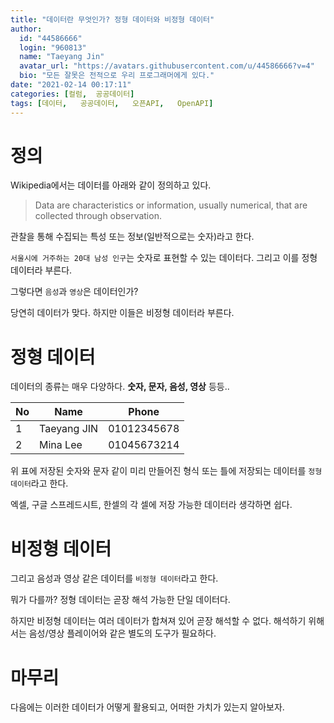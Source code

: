 ```yaml
---
title: "데이터란 무엇인가? 정형 데이터와 비정형 데이터"
author:
  id: "44586666"
  login: "960813"
  name: "Taeyang Jin"
  avatar_url: "https://avatars.githubusercontent.com/u/44586666?v=4"
  bio: "모든 잘못은 전적으로 우리 프로그래머에게 있다."
date: "2021-02-14 00:17:11"
categories: [컬럼,  공공데이터]
tags: [데이터,   공공데이터,   오픈API,   OpenAPI]
---
```

# 정의

Wikipedia에서는 데이터를 아래와 같이 정의하고 있다.

> Data are characteristics or information, usually numerical, that are collected through observation.

관찰을 통해 수집되는 특성 또는 정보(일반적으로는 숫자)라고 한다.

`서울시에 거주하는 20대 남성 인구`는 숫자로 표현할 수 있는 데이터다. 그리고 이를 정형 데이터라 부른다.

그렇다면 `음성`과 `영상`은 데이터인가?

당연히 데이터가 맞다. 하지만 이들은 비정형 데이터라 부른다.

# 정형 데이터

데이터의 종류는 매우 다양하다. **숫자, 문자, 음성, 영상** 등등..

| No | Name | Phone |
| --- | --- | --- |
| 1 | Taeyang JIN | 01012345678 |
| 2 | Mina Lee | 01045673214 |

위 표에 저장된 숫자와 문자 같이 미리 만들어진 형식 또는 틀에 저장되는 데이터를 `정형데이터`라고 한다.

엑셀, 구글 스프레드시트, 한셀의 각 셀에 저장 가능한 데이터라 생각하면 쉽다.

# 비정형 데이터

그리고 음성과 영상 같은 데이터를 `비정형 데이터`라고 한다.

뭐가 다를까? 정형 데이터는 곧장 해석 가능한 단일 데이터다.

하지만 비정형 데이터는 여러 데이터가 합쳐져 있어 곧장 해석할 수 없다. 해석하기 위해서는 음성/영상 플레이어와 같은 별도의 도구가 필요하다.

# 마무리
다음에는 이러한 데이터가 어떻게 활용되고, 어떠한 가치가 있는지 알아보자.
